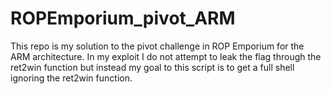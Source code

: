 # ROPEmporium_pivot_ARM
This repo is my solution to the pivot challenge in ROP Emporium for the ARM architecture. In my exploit I do not attempt to leak the flag through the ret2win function but instead my goal to this script is to get a full shell ignoring the ret2win function.
